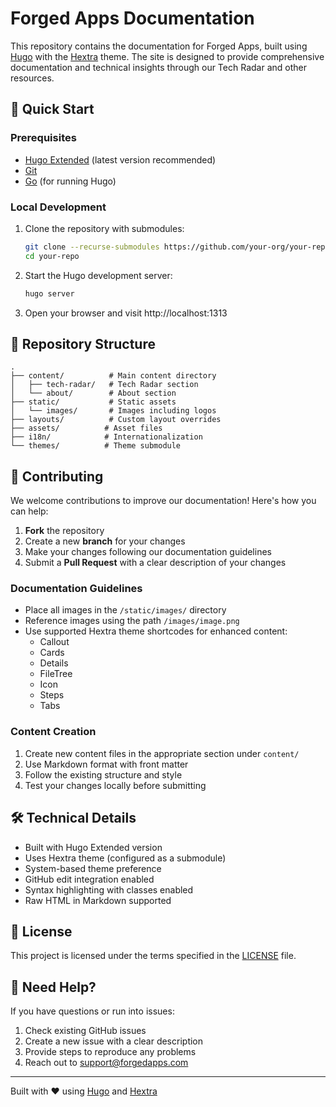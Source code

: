 # Forged Apps Documentation

This repository contains the documentation for Forged Apps, built using [Hugo](https://gohugo.io/) with the [Hextra](https://github.com/imfing/hextra) theme. The site is designed to provide comprehensive documentation and technical insights through our Tech Radar and other resources.

## 🚀 Quick Start

### Prerequisites

- [Hugo Extended](https://gohugo.io/installation/) (latest version recommended)
- [Git](https://git-scm.com/downloads)
- [Go](https://golang.org/dl/) (for running Hugo)

### Local Development

1. Clone the repository with submodules:
   ```bash
   git clone --recurse-submodules https://github.com/your-org/your-repo.git
   cd your-repo
   ```

2. Start the Hugo development server:
   ```bash
   hugo server
   ```

3. Open your browser and visit http://localhost:1313

## 📁 Repository Structure

```
.
├── content/          # Main content directory
│   ├── tech-radar/   # Tech Radar section
│   └── about/        # About section
├── static/           # Static assets
│   └── images/       # Images including logos
├── layouts/          # Custom layout overrides
├── assets/          # Asset files
├── i18n/            # Internationalization
└── themes/          # Theme submodule
```

## 🤝 Contributing

We welcome contributions to improve our documentation! Here's how you can help:

1. **Fork** the repository
2. Create a new **branch** for your changes
3. Make your changes following our documentation guidelines
4. Submit a **Pull Request** with a clear description of your changes

### Documentation Guidelines

- Place all images in the `/static/images/` directory
- Reference images using the path `/images/image.png`
- Use supported Hextra theme shortcodes for enhanced content:
  - Callout
  - Cards
  - Details
  - FileTree
  - Icon
  - Steps
  - Tabs

### Content Creation

1. Create new content files in the appropriate section under `content/`
2. Use Markdown format with front matter
3. Follow the existing structure and style
4. Test your changes locally before submitting

## 🛠 Technical Details

- Built with Hugo Extended version
- Uses Hextra theme (configured as a submodule)
- System-based theme preference
- GitHub edit integration enabled
- Syntax highlighting with classes enabled
- Raw HTML in Markdown supported

## 📝 License

This project is licensed under the terms specified in the [LICENSE](LICENSE) file.

## 🤔 Need Help?

If you have questions or run into issues:

1. Check existing GitHub issues
2. Create a new issue with a clear description
3. Provide steps to reproduce any problems
4. Reach out to support@forgedapps.com

---

Built with ❤️ using [Hugo](https://gohugo.io/) and [Hextra](https://github.com/imfing/hextra) 
